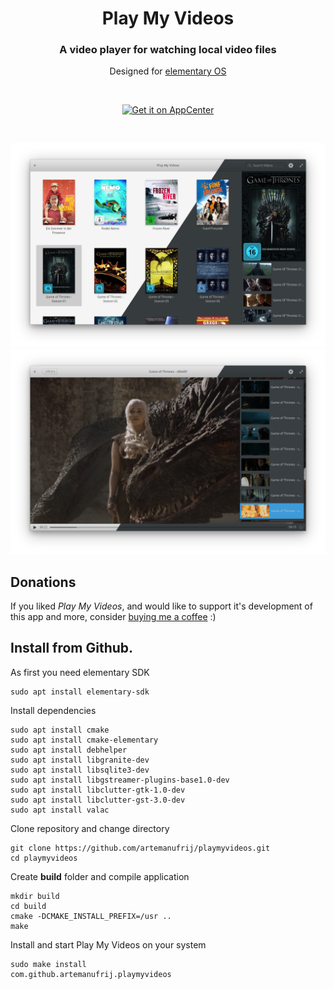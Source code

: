 <div>
  <h1 align="center">Play My Videos</h1>
  <h3 align="center">A video player for watching local video files</h3>
  <p align="center">Designed for <a href="https://elementary.io"> elementary OS</p>
</div>

<br/>

<p align="center">
  <a href="https://appcenter.elementary.io/com.github.artemanufrij.playmyvideos">
    <img src="https://appcenter.elementary.io/badge.svg" alt="Get it on AppCenter">
  </a>
</p>

<br/>

![screenshot](Screenshot.png)
![screenshot](Screenshot_Player.png)

## Donations
If you liked _Play My Videos_, and would like to support it's development of this app and more, consider [buying me a coffee](https://www.paypal.me/ArtemAnufrij) :)

## Install from Github.

As first you need elementary SDK
```
sudo apt install elementary-sdk
```
Install dependencies
```
sudo apt install cmake
sudo apt install cmake-elementary
sudo apt install debhelper
sudo apt install libgranite-dev
sudo apt install libsqlite3-dev
sudo apt install libgstreamer-plugins-base1.0-dev
sudo apt install libclutter-gtk-1.0-dev
sudo apt install libclutter-gst-3.0-dev
sudo apt install valac
```
Clone repository and change directory
```
git clone https://github.com/artemanufrij/playmyvideos.git
cd playmyvideos
```

Create **build** folder and compile application
```
mkdir build
cd build
cmake -DCMAKE_INSTALL_PREFIX=/usr ..
make
```

Install and start Play My Videos on your system
```
sudo make install
com.github.artemanufrij.playmyvideos
```
